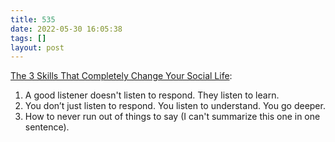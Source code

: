 ```yaml
---
title: 535
date: 2022-05-30 16:05:38
tags: []
layout: post
---
```


[The 3 Skills That Completely Change Your Social Life](https://www.reddit.com/r/SocialEngineering/comments/6at41v/the_3_skills_that_completely_change_your_social/):

1. A good listener doesn't listen to respond. They listen to learn.
2. You don’t just listen to respond. You listen to understand. You go deeper.
3. How to never run out of things to say (I can't summarize this one in one sentence).
